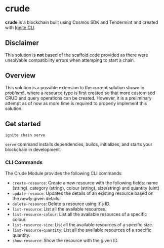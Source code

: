 # crude
**crude** is a blockchain built using Cosmos SDK and Tendermint and created with [Ignite CLI](https://ignite.com/cli).

## Disclaimer
This solution is **not** based of the scaffold code provided as there were unsolvable compatibility errors when attemping to start a chain.

## Overview
This solution is a possible extension to the current solution shown in *problem5*, where a resource type is first created so that more customised CRUD and query operations can be created. However, it is a preliminary attempt as of now as more time is required to properly implement this solution.

## Get started

```
ignite chain serve
```

`serve` command installs dependencies, builds, initializes, and starts your blockchain in development.

### CLI Commands

The Crude Module provides the following CLI commands:

- `create-resource`: Create a new resource with the following fields: name (string), category (string), colour (string), size(string) and quantity (uint)
- `update-resouce`: Updates the details of an existing resource based on the newly given details.
- `delete-resource`: Delete a resource using it's ID.
- `list-resource`: List all the available resources.
- `list-resource-colour`: List all the available resources of a specific colour.
- `list-resource-size`: List all the available resources of a specific size.
- `list-resource-quantity`: List all the available resources of a specific quantity.
- `show-resource`: Show the resource with the given ID.
